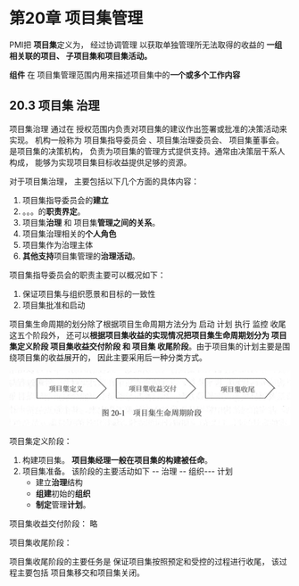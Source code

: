 # 第20章 项目集管理

PMI把 **项目集**定义为， 经过协调管理 以获取单独管理所无法取得的收益的 **一组  相关联的项目、 子项目集和项目集活动。**

**组件** 在 项目集管理范围内用来描述项目集中的**一个或多个工作内容**

## 20.3 项目集 治理

项目集治理 通过在 授权范围内负责对项目集的建议作出签署或批准的决策活动来实现。  机构一般称为 项目集指导委员会 、项目集治理委员会、 项目集董事会。 是项目集的决策机构， 负责为项目集的管理方式提供支持。通常由决策层干系人构成，  能够为实现项目集目标收益提供足够的资源。

对于项目集治理， 主要包括以下几个方面的具体内容：

1. 项目集指导委员会的**建立**
2. 。。。的**职责界定**。
3. 项目集**治理** 和 项目集**管理之间的关系**。
4. 项目集治理相关的**个人角色**
5. 项目集作为治理主体
6. **其他支持**项目集管理的**治理活动**。

项目集指导委员会的职责主要可以概况如下：

1. 保证项目集与组织愿景和目标的一致性
2. 项目集批准和启动

项目集生命周期的划分除了根据项目生命周期方法分为  启动 计划  执行  监控  收尾这五个阶段外， 还可以**根据项目集收益的实现情况把项目集生命周期划分为  项目集定义阶段 项目集收益交付阶段   和 项目集 收尾阶段**。由于项目集的计划主要是围绕项目集的收益展开的， 因此主要采用后一种分类方式。

<img src="asserts/image-20210228163011063.png" alt="image-20210228163011063" style="zoom:67%;" />

项目集定义阶段：

1. 构建项目集。   **项目集经理一般在项目集的构建被任命**。
2. 项目集准备。  该阶段的主要活动如下 -- 治理 -- 组织--- 计划
   - 建立**治理**结构
   - **组建**初始的**组织**
   - **制定**管理**计划**。 

项目集收益交付阶段： 略

项目集收尾阶段：

项目集收尾阶段的主要任务是 保证项目集按照预定和受控的过程进行收尾， 该过程主要包括 项目集移交和项目集关闭。













